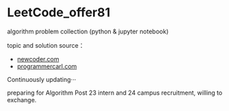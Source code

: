 # LeetCode_offer81
algorithm problem collection (python & jupyter notebook)

topic and solution source：
- [newcoder.com](https://www.nowcoder.com/exam/oj/ta?page=1&tpId=13&type=13)
- [programmercarl.com](https://www.programmercarl.com/)

Continuously updating···

preparing for Algorithm Post 23 intern and 24 campus recruitment, willing to exchange.
